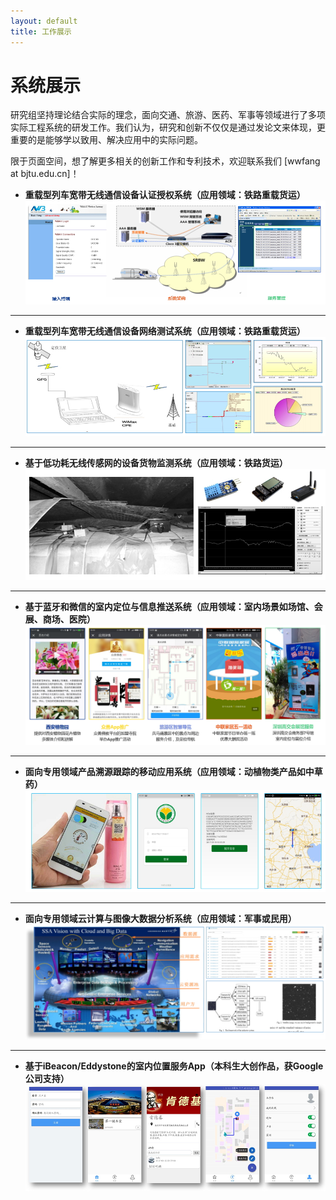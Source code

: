 ```yaml
---
layout: default
title: 工作展示
---
```


系统展示
=====================

研究组坚持理论结合实际的理念，面向交通、旅游、医药、军事等领域进行了多项实际工程系统的研发工作。我们认为，研究和创新不仅仅是通过发论文来体现，更重要的是能够学以致用、解决应用中的实际问题。

限于页面空间，想了解更多相关的创新工作和专利技术，欢迎联系我们 [wwfang at bjtu.edu.cn]！

- **重载型列车宽带无线通信设备认证授权系统（应用领域：铁路重载货运）**
![](aaa.jpg)

----------

- **重载型列车宽带无线通信设备网络测试系统（应用领域：铁路重载货运）**
![](nettest.jpg)

----------

- **基于低功耗无线传感网的设备货物监测系统（应用领域：铁路货运）**
![](wsn.jpg)

----------

- **基于蓝牙和微信的室内定位与信息推送系统（应用领域：室内场景如场馆、会展、商场、医院）**
![](ble.jpg)

----------

- **面向专用领域产品溯源跟踪的移动应用系统（应用领域：动植物类产品如中草药）**
![](trace.jpg)

----------

- **面向专用领域云计算与图像大数据分析系统（应用领域：军事或民用）**
![](ssa.jpg)

----------

- **基于iBeacon/Eddystone的室内位置服务App（本科生大创作品，获Google公司支持）**
![](dachuang.jpg)
